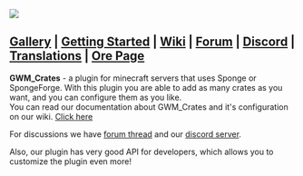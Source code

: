 ![](https://cdn.discordapp.com/attachments/317517981745807361/352965090590326784/unknown.png)  
  
## [Gallery](https://ore.spongepowered.org/GWM/GWMCrates/pages/Gallery) | [Getting Started](https://gitlab.com/GreWeMa/gwm_Crates/wikis/Getting-started) | [Wiki](https://gitlab.com/GreWeMa/gwm_Crates/wikis) | [Forum](https://forums.spongepowered.org/t/16379) | [Discord](https://discord.gg/ZBzWAsS) | [Translations](https://gitlab.com/GreWeMa/gwm_Crates/tree/master/src/main/resources/translations) | [Ore Page](https://ore.spongepowered.org/GWM/GWMCrates)

**GWM_Crates** - a plugin for minecraft servers that uses Sponge or SpongeForge. With this plugin you are able to add as many crates as you want, and you can configure them as you like.  
You can read our documentation about GWM_Crates and it's configuration on our wiki. [Click here](https://gitlab.com/GreWeMa/gwm_Crates/wikis)

For discussions we have [forum thread](https://forums.spongepowered.org/t/16379) and our [discord server](https://discord.gg/Y94eyaX).

Also, our plugin has very good API for developers, which allows you to customize the plugin even more!

